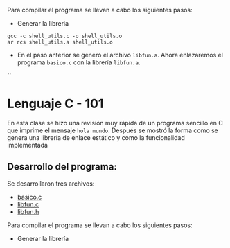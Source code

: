 
Para compilar el programa se llevan a cabo los siguientes pasos:

* Generar la librería
```
gcc -c shell_utils.c -o shell_utils.o
ar rcs shell_utils.a shell_utils.o
```

* En el paso anterior se generó el archivo `libfun.a`. Ahora enlazaremos el programa `basico.c` con la librería `libfun.a`.

``
# Lenguaje C - 101

En esta clase se hizo una revisión muy rápida de un programa sencillo en C que imprime el mensaje `hola mundo`. 
Después se mostró la forma como se genera una librería de enlace estático y como la funcionalidad implementada


## Desarrollo del programa:

Se desarrollaron tres archivos:

* [basico.c](basico.c)
* [libfun.c](libfun.c)
* [libfun.h](libfun.h)

Para compilar el programa se llevan a cabo los siguientes pasos:

* Generar la librería

```
